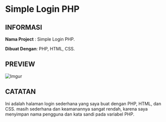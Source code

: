 # Simple Login PHP

## **INFORMASI**

**Nama Project** : Simple Login PHP.

**Dibuat Dengan**: PHP, HTML, CSS.

## **PREVIEW**
![Imgur](https://i.imgur.com/0ZrGjm0.gif)

## **CATATAN**

Ini adalah halaman login sederhana yang saya buat dengan PHP, HTML, dan CSS.
masih sederhana dan keamanannya sangat rendah, karena saya menyimpan nama pengguna dan kata sandi pada variabel PHP.
